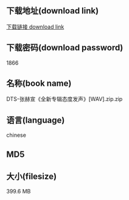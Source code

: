 ## 下载地址(download link)
[下载链接 download link](https://tutu365.netlify.app/?s=DTS-%E5%BC%A0%E8%B5%AB%E5%AE%A3%E3%80%8A%E5%85%A8%E6%96%B0%E4%B8%93%E8%BE%91%E6%80%81%E5%BA%A6%E5%8F%91%E5%A3%B0%E3%80%8B%5BWAV%5D.zip)

## 下载密码(download password)
1866

## 名称(book name)
DTS-张赫宣《全新专辑态度发声》[WAV].zip.zip

## 语言(language)
chinese

## MD5


## 大小(filesize)
399.6 MB
